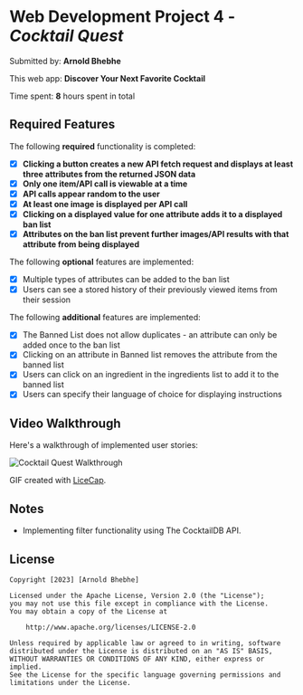# Web Development Project 4 - _Cocktail Quest_

Submitted by: **Arnold Bhebhe**

This web app: **Discover Your Next Favorite Cocktail**

Time spent: **8** hours spent in total

## Required Features

The following **required** functionality is completed:

- [x] **Clicking a button creates a new API fetch request and displays at least three attributes from the returned JSON data**
- [x] **Only one item/API call is viewable at a time**
- [x] **API calls appear random to the user**
- [x] **At least one image is displayed per API call**
- [x] **Clicking on a displayed value for one attribute adds it to a displayed ban list**
- [x] **Attributes on the ban list prevent further images/API results with that attribute from being displayed**

The following **optional** features are implemented:

- [x] Multiple types of attributes can be added to the ban list
- [x] Users can see a stored history of their previously viewed items from their session

The following **additional** features are implemented:

- [x] The Banned List does not allow duplicates - an attribute can only be added once to the ban list
- [x] Clicking on an attribute in Banned list removes the attribute from the banned list
- [x] Users can click on an ingredient in the ingredients list to add it to the banned list
- [x] Users can specify their language of choice for displaying instructions

## Video Walkthrough

Here's a walkthrough of implemented user stories:

<img src='https://github.com/SirArnoldB/Cocktail-Quest/blob/main/Cocktail-Quest.gif' title='Cocktail Quest Walkthrough' width='' alt='Cocktail Quest Walkthrough' />

<!-- GIF Tool Used -->

GIF created with [LiceCap](http://www.cockos.com/licecap/).

## Notes

- Implementing filter functionality using The CocktailDB API.

## License

    Copyright [2023] [Arnold Bhebhe]

    Licensed under the Apache License, Version 2.0 (the "License");
    you may not use this file except in compliance with the License.
    You may obtain a copy of the License at

        http://www.apache.org/licenses/LICENSE-2.0

    Unless required by applicable law or agreed to in writing, software
    distributed under the License is distributed on an "AS IS" BASIS,
    WITHOUT WARRANTIES OR CONDITIONS OF ANY KIND, either express or implied.
    See the License for the specific language governing permissions and
    limitations under the License.
